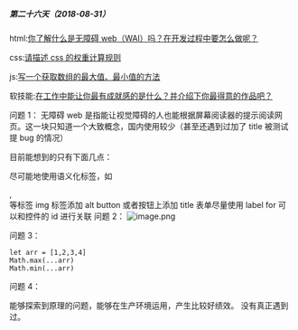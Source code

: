 ##### 第二十六天（2018-08-31）

html:[你了解什么是无障碍 web（WAI）吗？在开发过程中要怎么做呢？](https://github.com/zivenday/learning/issues/99)

css:[请描述 css 的权重计算规则](https://github.com/zivenday/learning/issues/100)

js:[写一个获取数组的最大值、最小值的方法](https://github.com/zivenday/learning/issues/101)

软技能:[在工作中能让你最有成就感的是什么？并介绍下你最得意的作品吧？](https://github.com/zivenday/learning/issues/102)

问题 1：
无障碍 web 是指能让视觉障碍的人也能根据屏幕阅读器的提示阅读网页。这一块只知道一个大致概念，国内使用较少（甚至还遇到过加了 title 被测试提 bug 的情况）

目前能想到的只有下面几点：

尽可能地使用语义化标签，如 <section>, <article> 等标签
img 标签添加 alt
button 或者按钮上添加 title
表单尽量使用 label for 可以和控件的 id 进行关联
问题 2：
![image.png](https://upload-images.jianshu.io/upload_images/4455053-216d96bad8a5786f.png?imageMogr2/auto-orient/strip%7CimageView2/2/w/1240)

问题 3：

```
let arr = [1,2,3,4]
Math.max(...arr)
Math.min(...arr)
```

问题 4：

能够探索到原理的问题，能够在生产环境运用，产生比较好绩效。 没有真正遇到过。
